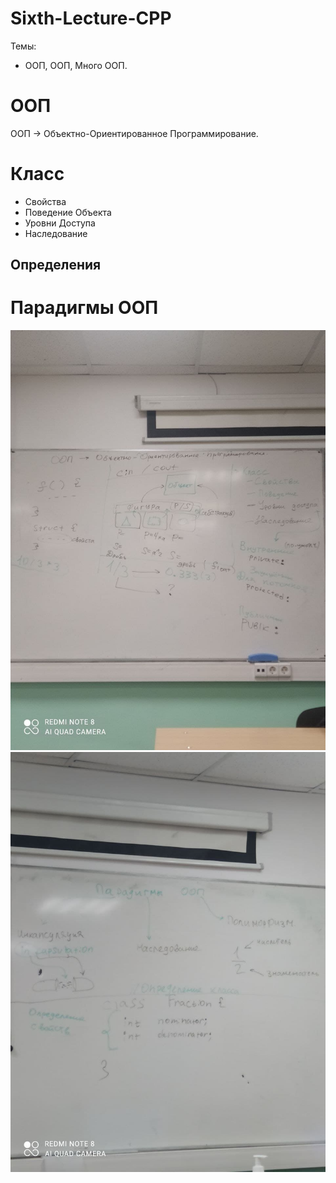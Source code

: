 # Sixth-Lecture-CPP

Темы:
- ООП, ООП, Много ООП.

# ООП

ООП -> Объектно-Ориентированное Программирование.

# Класс
- Свойства
- Поведение Объекта
- Уровни Доступа
- Наследование

## Определения

# Парадигмы ООП

![Screen0](photos/screen0.jpg)
![Screen1](photos/screen1.jpg)
